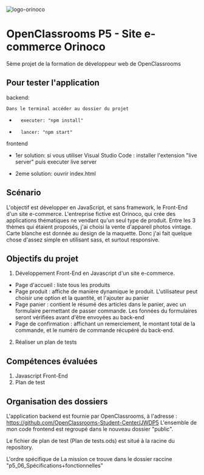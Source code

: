 ![logo-orinoco](https://github.com/ogras-yasin/OGRAS_Yasin_P05_30072021/assets/73762913/a90fd346-d54b-4560-9cec-d68425d882ca)

# OpenClassrooms P5 - Site e-commerce Orinoco



5ème projet de la formation de développeur web de OpenClassrooms

## Pour tester l'application
backend:

	Dans le terminal accéder au dossier du projet
-   	executer: "npm install"
-	    lancer: "npm start"



frontend



- 1er solution: si vous utiliser Visual Studio Code : installer l'extension "live server" puis executer live server

- 2eme solution: ouvrir index.html

## Scénario
L'objectif est développer en JavaScript, et sans framework, le Front-End d'un site e-commerce.
L'entreprise fictive est Orinoco, qui crée des applications thématiques ne vendant qu'un seul type de produit. Entre les 3 thèmes qui étaient proposés, j'ai choisi la vente d'appareil photos vintage.
Carte blanche est donnée au design de la maquette. Donc j'ai fait quelque chose d'assez simple en utilisant sass, et surtout responsive.

## Objectifs du projet
1.	Développement Front-End en Javascript d'un site e-commerce.
-	Page d'accueil : liste tous les produits
-	Page produit : affiche de manière dynamique le produit. L'utilisateur peut choisir une option et la quantité, et l'ajouter au panier
-	Page panier : contient le résumé des articles dans le panier, avec un formulaire permettant de passer commande. Les fonnées du formulaires seront vérifiées avant d'être envoyées au back-end
-	Page de confirmation : affichant un remerciement, le montant total de la commande, et le numéro de commande récupéré du back-end.

2.	Réaliser un plan de tests

## Compétences évaluées
1.	Javascript Front-End
2.	Plan de test

## Organisation des dossiers
L'application backend est fournie par OpenClassrooms, à l'adresse : https://github.com/OpenClassrooms-Student-Center/JWDP5
L'ensemble de mon code frontend est regroupé dans le nouveau dossier "public".

Le fichier de plan de test (Plan de tests.ods) est situé à la racine du repository.

L'ordre spécifique de La mission ce trouve dans le dossier raccine "p5_06_Spécifications+fonctionnelles"


